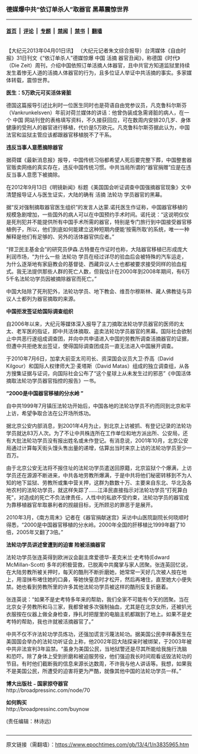 ### 德媒爆中共“依订单杀人”取器官 黑幕震惊世界

---

#### [首页](../../../..?n3835965) &nbsp;|&nbsp; [评论](../../../../../epoch-comment?n3835965) &nbsp;|&nbsp; [专题](../../../../../epoch-special?n3835965) &nbsp;|&nbsp; [禁闻](../../../../../epoch-news?n3835965) &nbsp;|&nbsp; [禁书](../../../../../books?n3835965) &nbsp;|&nbsp; [翻墙](https://github.com/gfw-breaker/nogfw/blob/master/README.md?n3835965)


<div class="column" id="artbody" itemprop="articleBody">
 <!-- article content begin -->
 <p>
  【大纪元2013年04月01日讯】 （大纪元记者朱文综合报导）台湾媒体《自由时报》31日刊文《“依订单杀人”德媒惊爆
  <ok href="https://www.epochtimes.com/gb/tag/%E4%B8%AD%E5%9B%BD.html">
   中国
  </ok>
  <ok href="https://www.epochtimes.com/gb/tag/%E6%B4%BB%E6%91%98.html">
   活摘
  </ok>
  器官丑闻》，称德国《时代》（Die Zeit）周刊，介绍中国依照订单活摘人体器官，且中共官方知道监狱里持续发生着惨无人道的活摘人体器官的行为，且多位证人举证中共活摘的事实。多家媒体转载，震惊世界。
 </p>
 <p>
  <b>
   医生：5万欧元可买活体肾脏
  </b>
 </p>
 <p>
  德国这篇报导引述比利时一位医生同时也是荷语自由党参议员，凡克鲁科尔斯芬（Vankrunkelsven）年前对荷兰媒体的讲话：他曾伪装成急需肾脏的病人，在一个
  <ok href="https://www.epochtimes.com/gb/tag/%E4%B8%AD%E5%9B%BD.html">
   中国
  </ok>
  网站刊登的表格填写资料，不久接获回应，可在数周内安排20几岁、身体健康的受刑人的器官进行移植，代价是5万欧元。凡克鲁科尔斯芬据此认为，中国法官和监狱主管应该都跟器官移植脱不了干系。
 </p>
 <p>
  <p>
   <b>
    违反当事人意愿摘除器官
   </b>
  </p>
  <p>
   据荷媒《最新消息报》报导，中国传统习俗都希望人死后要完整下葬，中国整套器官贩卖网络的真实存在，违反中国传统习惯。中共当局所谓的“器官捐赠”应是在违反当事人意愿下被摘除。
  </p>
  <p>
   在2012年9月13日《明镜新闻》标题《美国国会听证调查中国强摘器官现象》文中清楚报导证人与医生证实，大陆的确有
   <ok href="https://www.epochtimes.com/gb/tag/%E6%B4%BB%E6%91%98.html">
    活摘
   </ok>
   <ok href="https://www.epochtimes.com/gb/tag/%E6%B3%95%E8%BD%AE%E5%8A%9F.html">
    法轮功
   </ok>
   学员器官的黑幕。
  </p>
  <p>
   据“反对强制摘取器官医生组织”的发言人达蒙.诺托医生作证称，中国器官移植的规模急剧增加，一些国外的病人可以在中国预约手术时间。诺托说：“这说明仅仅是死刑犯并不能提供所有中国手术所需的器官，特别是专门旅行到中国接受器官移植例子，所以，他们到底如何能建立这种短期内便能‘按需所取’的系统，唯一一种解释是他们有足够的、另外的活体器官供应者。”
  </p>
  <p>
   “捍卫民主基金会”的研究员伊森.古特曼在作证时也称，大陆器官移植已形成庞大利润市场，“为什么一些
   <ok href="https://www.epochtimes.com/gb/tag/%E6%B3%95%E8%BD%AE%E5%8A%9F.html">
    法轮功
   </ok>
   学员在经过详尽的验血后会被特殊的汽车运走，为什么逐渐地有家庭教会的基督徒、西藏异议人士也都被要求接受同样的验血程式。我无法提供那些人群的死亡人数，但我估计在2000年到2008年期间，有6万5千名法轮功学员因被摘除器官而死亡。”
  </p>
  <p>
   中国大陆除了死刑犯外，法轮功学员、地下教会、维吾尔穆斯林、藏人佛教徒与异议人士都列为器官摘取的来源。
  </p>
  <p>
   <b>
    中国拒发签证给国际调查组织
   </b>
  </p>
  <p>
   自2006年以来，大纪元等媒体深入报导了主刀摘取法轮功学员器官的医师的太太、老军医的指证，即中共活体摘取、盗卖法轮功学员器官的黑幕。国际社会欲制止中共恶行遂组成调查团，并向中共申请进入中国的劳教所调查活摘器官的证据，但遭中共拒绝发出签证，使得国际调查团成员一直无法进入中国展开调查。
  </p>
  <p>
   于2010年7月6日，加拿大前亚太司司长、资深国会议员大卫‧乔高（David Kilgour）和国际人权律师大卫‧麦塔斯（David Matas）组成的独立调查组，从各方搜集证据与证词，向国际社会公布了“这个星球上从未发生过的邪恶”《中国活体摘取法轮功学员器官指控的报告》一书。
  </p>
  <p>
   <b>
    “2000是中国器官移植的分水岭 ”
   </b>
  </p>
  <p>
   自中共1999年7月镇压法轮功开始后，中国各地的法轮功学员不约而同到北京和平上访，希望争取合法在公开场所炼功。
  </p>
  <p>
   据北京公安内部消息，到2001年4月为止，到北京上访被抓、有登记记录的法轮功学员就达83万人次。为了不让中共株连所在工作单位和地方派出所、公安局，还有大批法轮功学员没有报出姓名或未作登记。有消息说，2001年10月，北京公安局通过计算每天街头馒头售出量的递增，估算出当时来京上访的法轮功学员至少一百万。
  </p>
  <p>
   由于北京公安无法将不报住址的法轮功学员遣送回原籍，北京监狱个个爆满，上访学员还在源源不断进来，中共各地劳教所爆满，于是中共将他们秘密转移到不为人知的地下监狱、劳教所或集中营关押，这群为数数十万、主要来自东北、华北及各地农村的法轮功学员，就这样失踪了……江泽民直接指示对法轮功学员“打死算白死”，对造成的死亡不负法律责任，人性中的私欲不受约束，法轮功学员的器官成为靠移植器官牟取暴利者的觊觎目标，无所顾忌的罪恶于是展开。
  </p>
  <p>
   2010年3月，《南方周末》记者在《器官捐献迷宫》采访中山医院副院长何晓顺时得悉，“2000是中国器官移植的分水岭。2000年全国的肝移植比1999年翻了10倍，2005年又翻了3倍。”
  </p>
  <p>
   <b>
    法轮功学员讲述曾遭到的迫害 险被活摘器官
   </b>
  </p>
  <p>
   法轮功学员张连英得到欧洲议会副主席爱德华-麦克米兰‧史考特(Edward McMillan-Scott) 多年的积极营救，已脱离中共魔掌与家人团聚。张连英回忆说，在大陆劳教所被关押时，每天的酷刑不断折磨她，她常常一天好几次被人按在地上，用湿抹布堵住她的口鼻，等她快窒息时才松开，然后再堵住，直至她大小便失禁。她也看到劳教所里的许多其他法轮功学员被这样的酷刑反复折磨着。
  </p>
  <p>
   张连英说：“如果不是史考特多年来的帮助，我们全家不可能有今天的团聚。当在北京女子劳教所和马三家，我都曾被多次强制抽血，尤其是在北京女所，还被扒光衣服按在仪器上做全身检查，挣扎时把屋里的电脑主机都踹到了地上。如果不是史考特的帮助，我也许就被活摘器官了。”
  </p>
  <p>
   中共不仅不许法轮功学员炼功，还强加谎言污蔑法轮功。据美国公民李祥春医生在美国国会举办的法轮功听证会上称，他2002年回大陆探亲时被绑架，于2003年被中共非法宣判3年监禁。“虽身为美国公民，当地狱警还是尽其所能给我施行洗脑和恐吓。除了身体上受到折磨和被迫服劳役，他们强迫我长时间观看诋毁法轮功的节目。有时他们截断我的信息来源长达数周，不许我与他人讲话等。我想，如果我不是美国公民，所遭受的迫害将更为严酷，就像其他中国的法轮功学员一样。”
  </p>
  <p>
   <b>
    博大出版社﹣国家掠夺器官
   </b>
   <br/>
   <ok href="http://broadpressinc.com/node/70" target="_blank">
    http://broadpressinc.com/node/70
   </ok>
  </p>
  <p>
   <b>
    如何购买
   </b>
   <br/>
   <ok href="http://broadpressinc.com/buynow" target="_blank">
    http://broadpressinc.com/buynow
   </ok>
  </p>
  <p>
   <p>
    (责任编辑：林诗远)
   </p>
   <!-- article content end -->
  </p>
 </p>
</div>


---

原文链接（需翻墙）：https://www.epochtimes.com/gb/13/4/1/n3835965.htm